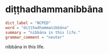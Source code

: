 # diṭṭhadhammanibbāna

``` toml
dict_label = "NCPED"
word = "diṭṭhadhammanibbāna"
summary = "nibbāna in this life."
grammar_comment = "neuter"
```

nibbāna in this life.

